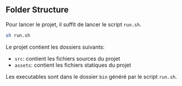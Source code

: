 ## Folder Structure

Pour lancer le projet, il suffit de lancer le script `run.sh`.

```bash
sh run.sh
```

Le projet contient les dossiers suivants:

- `src`: contient les fichiers sources du projet
- `assets`: contient les fichiers statiques du projet

Les executables sont dans le dossier `bin` généré par le script `run.sh`.
